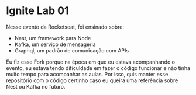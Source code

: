 # Ignite Lab 01

Nesse evento da Rocketseat, foi ensinado sobre: 
* Nest, um framework para Node
* Kafka, um serviço de mensageria
* Graphql, um padrão de comunicação com APIs

Eu fiz esse Fork porque na época em que eu estava acompanhando o evento, eu estava tendo dificuldade em fazer o código funcionar e não tinha muito tempo para acompanhar as aulas. Por isso, quis manter esse repositório com o código certinho caso eu queira uma referência sobre Nest ou Kafka no futuro. 
